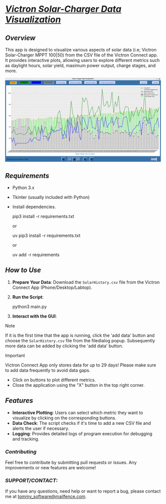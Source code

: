 # <ins>***Victron Solar-Charger Data Visualization***</ins>

## ***Overview***
This app is designed to visualize various aspects of solar data (i.e; Victron Solar-Charger MPPT 100|50)
from the CSV file of the Victron Connect app.
It provides interactive plots, allowing users to explore different metrics such as daylight hours,
solar yield, maximum power output, charge stages, and more.


![startup screen](/ScreenShots/app_gui.png)


## ***Requirements***
- Python 3.x
- Tkinter (usually included with Python)
- Install dependencies.


    pip3 install -r requirements.txt

    or

    uv pip3 install -r requirements.txt

    or

    uv add -r requirements



## ***How to Use***
1. **Prepare Your Data**:
   Download the `SolarHistory.csv` file from the Victron Connect App (Phone/Desktop/Labtop).

2. **Run the Script**:

   
   python3 main.py
  

3. **Interact with the GUI**:

> [!NOTE]
> If it is the first time that the app is running, click the 'add data' button and choose
  the `SolarHistory.csv` file from the filedialog popup.
> Subsequently more data can be added by clicking the 'add data' button.

> [!IMPORTANT]
> Victron Connect App only stores data for up to 29 days!
  Please make sure to add data frequently to avoid data gaps.

   - Click on buttons to plot different metrics.
   - Close the application using the "X" button in the top right corner.


## ***Features***    
- **Interactive Plotting**: Users can select which metric they want to visualize by clicking on the corresponding buttons.
- **Data Check**: The script checks if it's time to add a new CSV file and alerts the user if necessary.
- **Logging**: Provides detailed logs of program execution for debugging and tracking.


### ***Contributing***
Feel free to contribute by submitting pull requests or issues. Any improvements or new features are welcome!


### ***SUPPORT/CONTACT:***
  If you have any questions, need help or want to report a bug, please contact me at tommy_software@mailfence.com.
